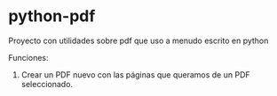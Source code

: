 # python-pdf
Proyecto con utilidades sobre pdf que uso a menudo escrito en python

Funciones:
1. Crear un PDF nuevo con las páginas que queramos de un PDF seleccionado.
